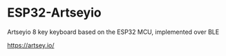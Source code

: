# ESP32-Artseyio
Artseyio 8 key keyboard based on the ESP32 MCU, implemented over BLE

https://artsey.io/
